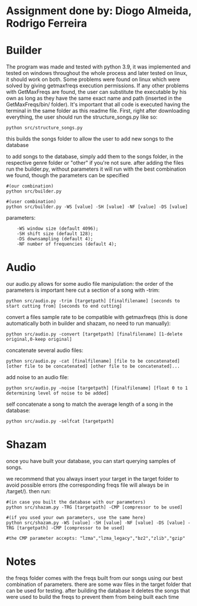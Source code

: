 # Assignment done by: Diogo Almeida, Rodrigo Ferreira


# Builder
The program was made and tested with python 3.9, it was implemented and tested on windows throughout the whole process and later tested on linux, it should work on both.
Some problems were found on linux which were solved by giving getmaxfreqs execution permissions. 
If any other problems with GetMaxFreqs are found, the user can substitute the executable by his own as long as they have the same exact name and path (inserted in the GetMaxFreqs/bin/ folder).
It's important that all code is executed having the terminal in the same folder as this readme file.
First, right after downloading everything, the user should run the structure_songs.py like so:

	python src/structure_songs.py

this builds the songs folder to allow the user to add new songs to the database

to add songs to the database, simply add them to the songs folder, in the respective genre folder or "other" if you're not sure.
after adding the files run the builder.py, without parameters it will run with the best combination we found, though the parameters can be specified

    #(our combination) 
    python src/builder.py

    #(user combination) 
    python src/builder.py -WS [value] -SH [value] -NF [value] -DS [value]

parameters:

		-WS window size (default 4096);
		-SH shift size (default 128);
		-DS downsampling (default 4);
		-NF number of frequencies (default 4);


# Audio

our audio.py allows for some audio file manipulation:
the order of the parameters is important here
cut a section of a song with -trim:

	python src/audio.py -trim [targetpath] [finalfilename] [seconds to start cutting from] [seconds to end cutting]

convert a files sample rate to be compatible with getmaxfreqs (this is done automatically both in builder and shazam, no need to run manually):

	python src/audio.py -convert [targetpath] [finalfilename] [1-delete original,0-keep original]

concatenate several audio files:

	python src/audio.py -cat [finalfilename] [file to be concatenated] [other file to be concatenated] [other file to be concatenated]...

add noise to an audio file:

	python src/audio.py -noise [targetpath] [finalfilename] [float 0 to 1 determining level of noise to be added]

self concatenate a song to match the average length of a song in the database:

	python src/audio.py -selfcat [targetpath]

# Shazam

once you have built your database, you can start querying samples of songs.

we recommend that you always insert your target in the target folder to avoid possible errors (the corresponding freqs file will always be in /target/).
then run:

    #(in case you built the database with our parameters)	
    python src/shazam.py -TRG [targetpath] -CMP [compressor to be used]
    
    #(if you used your own parameters, use the same here)	
    python src/shazam.py -WS [value] -SH [value] -NF [value] -DS [value] -TRG [targetpath] -CMP [compressor to be used]
    
    #the CMP parameter accepts: "lzma","lzma_legacy","bz2","zlib","gzip"


# Notes

the freqs folder comes with the freqs built from our songs using our best combination of parameters.
there are some wav files in the target folder that can be used for testing.
after building the database it deletes the songs that were used to build the freqs to prevent them from being built each time